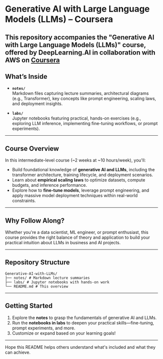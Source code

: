 # Generative AI with Large Language Models (LLMs) – Coursera

This repository accompanies the **"Generative AI with Large Language Models (LLMs)"** course, offered by DeepLearning.AI in collaboration with AWS on [Coursera](https://www.coursera.org/learn/generative-ai-with-llms)
---

##  What’s Inside

- **`notes/`**  
  Markdown files capturing lecture summaries, architectural diagrams (e.g., Transformer), key concepts like prompt engineering, scaling laws, and deployment insights.

- **`labs/`**  
  Jupyter notebooks featuring practical, hands-on exercises (e.g., exploring LLM inference, implementing fine-tuning workflows, or prompt experiments).

---

##  Course Overview

In this intermediate-level course (~2 weeks at ~10 hours/week), you'll:

- Build foundational knowledge of **generative AI and LLMs**, including the transformer architecture, training lifecycle, and deployment scenarios.  
- Learn about **empirical scaling laws** to optimize datasets, compute budgets, and inference performance.
- Explore how to **fine-tune models**, leverage prompt engineering, and apply massive model deployment techniques within real-world constraints.

---

##  Why Follow Along?

Whether you're a data scientist, ML engineer, or prompt enthusiast, this course provides the right balance of theory and application to build your practical intuition about LLMs in business and AI projects.

---

##  Repository Structure

```text
Generative-AI-with-LLMs/
├── notes/ # Markdown lecture summaries
├── labs/ # Jupyter notebooks with hands-on work
└── README.md # This overview
```


---

##  Getting Started

1. Explore the **notes** to grasp the fundamentals of generative AI and LLMs.
2. Run the **notebooks in labs** to deepen your practical skills—fine-tuning, prompt experiments, and more.
3. Customize or expand based on your learning goals!

---

Hope this README helps others understand what's included and what they can achieve.
